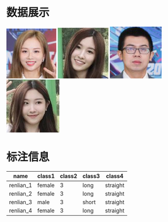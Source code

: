# 数据展示
![avatar](./renlian_1.jpg)
![avatar](./renlian_2.jpg)
![avatar](./renlian_3.jpg)
![avatar](./renlian_4.jpg)
# 标注信息
| name      | class1 | class2 | class3 | class4   |
| --------- | ------ | ------ | ------ | -------- |
| renlian_1 | female | 3      | long   | straight |
| renlian_2 | female | 3      | long   | straight |
| renlian_3 | male   | 3      | short  | straight |
| renlian_4 | female | 3      | long   | straight |
